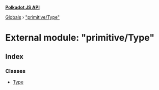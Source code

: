 **[Polkadot JS API](../README.md)**

[Globals](../globals.md) › ["primitive/Type"](_primitive_type_.md)

# External module: "primitive/Type"

## Index

### Classes

* [Type](../classes/_primitive_type_.type.md)